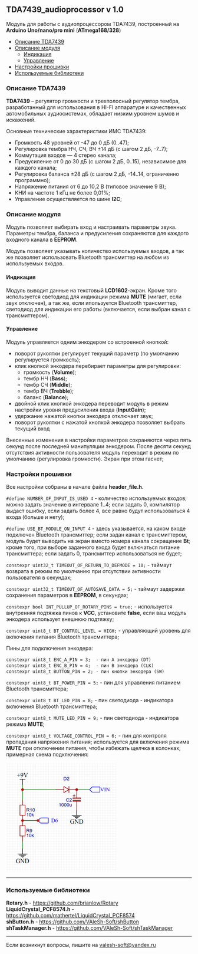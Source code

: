## TDA7439_audioprocessor v 1.0

Модуль для работы с аудиопроцессором TDA7439, построенный на **Arduino Uno/nano/pro mini** (**ATmega168/328**)

- [Описание TDA7439](#описание-tda7439)
- [Описание модуля](#описание-модуля)
  - [Индикация](#индикация)
  - [Управление](#управление)
- [Настройки прошивки](#настройки-прошивки)
- [Используемые библиотеки](#используемые-библиотеки)


### Описание TDA7439

**TDA7439** – регулятор громкости и трехполосный регулятор тембра, разработанный для использования в HI-FI аппаратуре и качественных автомобильных аудиосистемах, обладает низким уровнем шумов и искажений.

Основные технические характеристики ИМС TDA7439:

- Громкость 48 уровней от -47 до 0 дБ (0..47);
- Регулировка тембра НЧ, СЧ, ВЧ  ±14 дБ (с шагом 2 дБ, -7..7);
- Коммутация входов — 4 стерео канала;
- Предусиление от 0 до 30 дБ (с шагом 2 дБ, 0..15), независимое для каждого канала;
- Регулировка баланса ±28 дБ (с шагом 2 дБ, -14..14, ограниченно программно);
- Напряжение питания от 6 до 10,2 В (типовое значение 9 В);
- КНИ на частоте 1 кГц не более 0,01%;
- Управление осуществляется по шине **I2C**;

### Описание модуля

Модуль позволяет выбирать вход и настраивать параметры звука. Параметры тембра, баланса и предусиления сохраняются для каждого входного канала в **EEPROM**.

Модуль позволяет указывать количество используемых входов, а так же позволяет использовать Bluetooth трансмиттер на любом из используемых входов.

#### Индикация

Модуль выводит данные на текстовый **LCD1602**-экран. Кроме того используется светодиод для индикации режима **MUTE** (мигает, если звук отключен), а так же, если ипользуется Bluetooth трансмиттер, светодиод для индикации его работы (включается, если выбран канал с трансмиттером).

#### Управление

Модуль управляется одним энкодером со встроенной кнопкой:

- поворот рукоятки регулирует текущий параметр (по умолчанию регулируется громкость);
- клик кнопкой энкодера перебирает параметры для регулировки:
  - громкость (**Volume**);
  - тембр НЧ (**Bass**);
  - тембр СЧ (**Middle**);
  - тембр ВЧ (**Trebble**);
  - баланс (**Balance**);
- двойной клик кнопкой энкодера переводит модуль в режим настройки уровня предусиления входа (**InputGain**);
- удержание нажатой кнопки энкодера отключает звук;
- поворот рукоятки с нажатой кнопкой энкодера позволяет выбрать текущий вход

Внесенные изменения в настройки параметров сохраняются через пять секунд после последней манипуляции энкодером. После десяти секунд отсутствия активности пользователя модуль переходит в режим по умолчанию (регулировка громкости). Экран при этом гаснет;

### Настройки прошивки

Все настройки собраны в начале файла **header_file.h**.

`#define NUMBER_OF_INPUT_IS_USED 4` - количество используемых входов; можно задать значение в интервале 1..4; если задать 0, компилятор выдаст ошибку, если задать более 4, все равно будут использоваться 4 входа (больше и нету);

`#define USE_BT_MODULE_ON_INPUT 4` - здесь указывается, на каком входе подключен Bluetooth трансмиттер; если задан канал с трансмиттером, модуль будет выводить на экран вместо номера канала сокращение **Bt**; кроме того, при выборе заданного входа будет включаться питание трансмиттера; если задать 0, трансмиттер использоваться не будет;

`constexpr uint32_t TIMEOUT_OF_RETURN_TO_DEFMODE = 10;` - таймаут возврата в режим по умолчанию при отсутствии активности пользователя в секундах;

`constexpr uint32_t TIMEOUT_OF_AUTOSAVE_DATA = 5;` - таймаут задержки сохранения параметров в **EEPROM**, в секундах;

`constexpr bool INT_PULLUP_OF_ROTARY_PINS = true;` - используется внутренняя подтяжка пинов к **VCC**, установите **false**, если ваш модуль энкодера использует внешнюю подтяжку;

`constexpr uint8_t BT_CONTROL_LEVEL = HIGH;` - управляющий уровень для включения питания Bluetooth трансмиттера;

Пины для подключения энкодера:
```
constexpr uint8_t ENC_A_PIN = 3;  - пин A энкодера (DT)
constexpr uint8_t ENC_B_PIN = 4;  - пин B энкодера (CLK)
constexpr uint8_t BUTTON_PIN = 2; - пин кнопки энкодера (SW)
```

`constexpr uint8_t BT_POWER_PIN = 5;` - пин для управления питанием Bluetooth трансмиттера;

`constexpr uint8_t BT_LED_PIN = 8;` - пин светодиода - индикатора включения Bluetooth трансмиттера;

`constexpr uint8_t MUTE_LED_PIN = 9;` - пин светодиода - индикатора режима **MUTE**;

`constexpr uint8_t VOLTAGE_CONTROL_PIN = 6;` - пин для контроля пропадания напряжения питания; используется для включения режима **MUTE** при отключении питания, чтобы избежать щелчка в колонках; примерная схема подключения:

![alt text](docs/001.png)

***

### Используемые библиотеки

**Rotary.h** - https://github.com/brianlow/Rotary<br>
**LiquidCrystal_PCF8574.h** - https://github.com/mathertel/LiquidCrystal_PCF8574<br>
**shButton.h** - https://github.com/VAleSh-Soft/shButton<br>
**shTaskManager.h** - https://github.com/VAleSh-Soft/shTaskManager<br>

***

Если возникнут вопросы, пишите на valesh-soft@yandex.ru 


